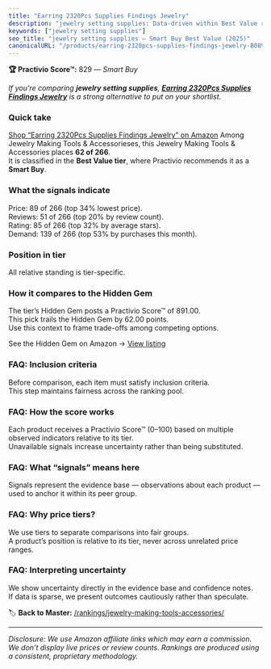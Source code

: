 ```yaml
---
title: "Earring 2320Pcs Supplies Findings Jewelry"
description: "jewelry setting supplies: Data-driven within Best Value ranking using the Practivio Score™. Positioned by quality, value, demand, findability, momentum."
keywords: ["jewelry setting supplies"]
seo_title: "jewelry setting supplies — Smart Buy Best Value (2025)"
canonicalURL: "/products/earring-2320pcs-supplies-findings-jewelry-B0894JWQ28/"
---
```


**🏆 Practivio Score™:** 829 — _Smart Buy_


*If you're comparing **jewelry setting supplies**, **[Earring 2320Pcs Supplies Findings Jewelry](https://www.amazon.com/dp/B0894JWQ28?tag=practivio-20)** is a strong alternative to put on your shortlist.*
### Quick take
[Shop “Earring 2320Pcs Supplies Findings Jewelry” on Amazon](https://www.amazon.com/dp/B0894JWQ28?tag=practivio-20)
Among Jewelry Making Tools & Accessorieses, this Jewelry Making Tools & Accessories places **62 of 266**.  
It is classified in the **Best Value tier**, where Practivio recommends it as a **Smart Buy**.

### What the signals indicate
Price: 89 of 266 (top 34% lowest price).  
Reviews: 51 of 266 (top 20% by review count).  
Rating: 85 of 266 (top 32% by average stars).  
Demand: 139 of 266 (top 53% by purchases this month).

### Position in tier
All relative standing is tier-specific.

### How it compares to the Hidden Gem
The tier’s Hidden Gem posts a Practivio Score™ of 891.00.  
This pick trails the Hidden Gem by 62.00 points.  
Use this context to frame trade-offs among competing options.  

See the Hidden Gem on Amazon → [View listing](https://www.amazon.com/dp/B00K18YIOU?tag=practivio-20)

### FAQ: Inclusion criteria
Before comparison, each item must satisfy inclusion criteria.  
This step maintains fairness across the ranking pool.

### FAQ: How the score works
Each product receives a Practivio Score™ (0–100) based on multiple observed indicators relative to its tier.  
Unavailable signals increase uncertainty rather than being substituted.

### FAQ: What “signals” means here
Signals represent the evidence base — observations about each product — used to anchor it within its peer group.

### FAQ: Why price tiers?
We use tiers to separate comparisons into fair groups.  
A product’s position is relative to its tier, never across unrelated price ranges.

### FAQ: Interpreting uncertainty
We show uncertainty directly in the evidence base and confidence notes.  
If data is sparse, we present outcomes cautiously rather than speculate.


🏷️ **Back to Master:** [/rankings/jewelry-making-tools-accessories/](/rankings/jewelry-making-tools-accessories/)

---
_Disclosure: We use Amazon affiliate links which may earn a commission. We don’t display live prices or review counts. Rankings are produced using a consistent, proprietary methodology._
